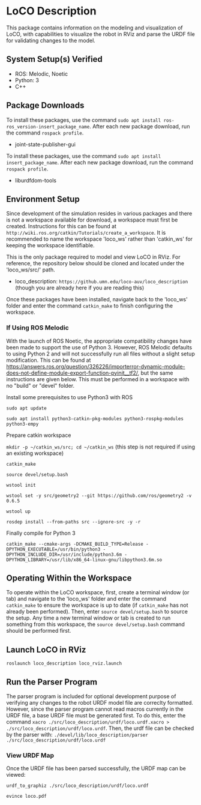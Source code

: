 # LoCO Description

This package contains information on the modeling and visualization of LoCO, with capabilities to visualize the robot in RViz and parse the URDF file for validating changes to the model.

## System Setup(s) Verified

- ROS: Melodic, Noetic
- Python: 3
- C++

## Package Downloads

To install these packages, use the command `sudo apt install ros-ros_version-insert_package_name`. After each new package download, run the command `rospack profile`.

- joint-state-publisher-gui

To install these packages, use the command `sudo apt install insert_package_name`. After each new package download, run the command `rospack profile`.

- liburdfdom-tools


## Environment Setup

Since development of the simulation resides in various packages and there is not a workspace available for download, a workspace must first be created. Instructions for this can be found at `http://wiki.ros.org/catkin/Tutorials/create_a_workspace`. It is recommended to name the workspace 'loco_ws' rather than 'catkin_ws' for keeping the workspace identifiable.

This is the only package required to model and view LoCO in RViz. For reference, the repository below should be cloned and located under the 'loco_ws/src/' path.

- loco_description: `https://github.umn.edu/loco-auv/loco_description` (though you are already here if you are reading this)

Once these packages have been installed, navigate back to the 'loco_ws' folder and enter the command `catkin_make` to finish configuring the workspace.

### If Using ROS Melodic

With the launch of ROS Noetic, the appropriate compatibility changes have been made to support the use of Python 3. However, ROS Melodic defaults to using Python 2 and will not successfully run all files without a slight setup modification. This can be found at https://answers.ros.org/question/326226/importerror-dynamic-module-does-not-define-module-export-function-pyinit__tf2/, but the same instructions are given below. This must be performed in a workspace with no "build" or "devel" folder.

Install some prerequisites to use Python3 with ROS

`sudo apt update`

`sudo apt install python3-catkin-pkg-modules python3-rospkg-modules python3-empy`

Prepare catkin workspace

`mkdir -p ~/catkin_ws/src; cd ~/catkin_ws` (this step is not required if using an existing workspace)

`catkin_make`

`source devel/setup.bash`

`wstool init`

`wstool set -y src/geometry2 --git https://github.com/ros/geometry2 -v 0.6.5`

`wstool up`

`rosdep install --from-paths src --ignore-src -y -r`

Finally compile for Python 3

`catkin_make --cmake-args
            -DCMAKE_BUILD_TYPE=Release
            -DPYTHON_EXECUTABLE=/usr/bin/python3
            -DPYTHON_INCLUDE_DIR=/usr/include/python3.6m
            -DPYTHON_LIBRARY=/usr/lib/x86_64-linux-gnu/libpython3.6m.so`

## Operating Within the Workspace

To operate within the LoCO workspace, first, create a terminal window (or tab) and navigate to the 'loco_ws' folder and enter the command `catkin_make` to ensure the workspace is up to date (if `catkin_make` has not already been performed). Then, enter `source devel/setup.bash` to source the setup. Any time a new terminal window or tab is created to run something from this workspace, the `source devel/setup.bash` command should be performed first.

## Launch LoCO in RViz
`roslaunch loco_description loco_rviz.launch`

## Run the Parser Program
The parser program is included for optional development purpose of verifying any changes to the robot URDF model file are correclty formatted. However, since the parser program cannot read macros currently in the URDF file, a base URDF file must be generated first. To do this, enter the command `xacro ./src/loco_description/urdf/loco.urdf.xacro > ./src/loco_description/urdf/loco.urdf`. Then, the urdf file can be checked by the parser with:
`./devel/lib/loco_description/parser ./src/loco_description/urdf/loco.urdf`

### View URDF Map
Once the URDF file has been parsed successfully, the URDF map can be viewed:

`urdf_to_graphiz ./src/loco_description/urdf/loco.urdf`

`evince loco.pdf`
